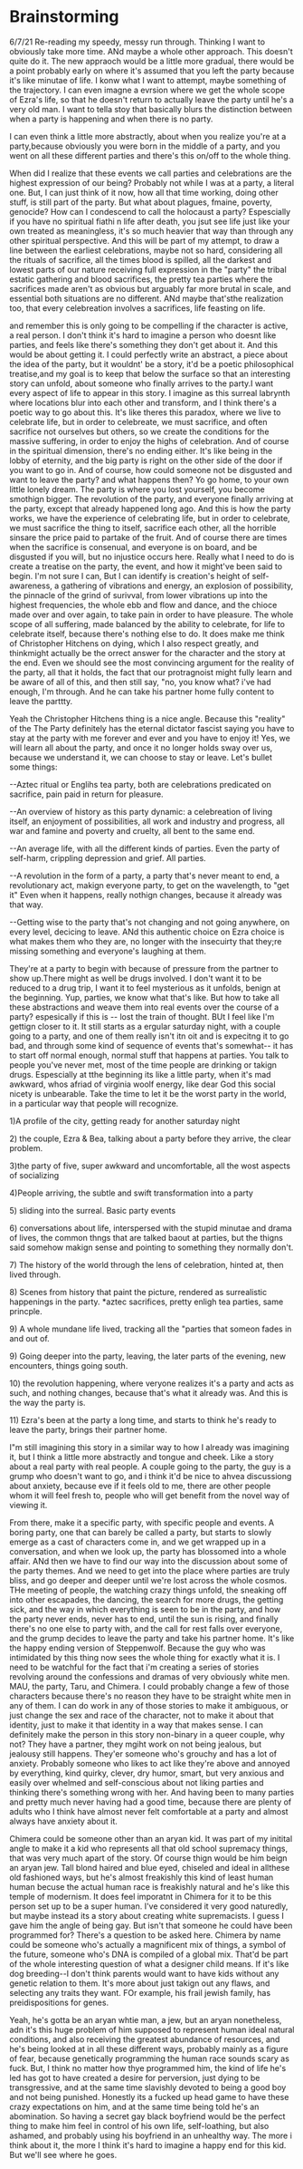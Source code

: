 # Brainstorming

6/7/21 Re-reading my speedy, messy run through. Thinking I want to obviously take more time. ANd maybe a whole other approach. This doesn't quite do it. The new appraoch would be a little more gradual, there would be a point probably early on where it's assumed that you left the party because it's like minutae of life. I konw what I want to attempt, maybe something of the trajectory. I can even imagne a evrsion where we get the whole scope of Ezra's life, so that he doesn't return to actually leave the party until he's a very old man. I want to tella stoy that basically blurs the distinction between when a party is happening and when there is no party.

I can even think a little more abstractly, about when you realize you're at a party,because obviously you were born in the middle of a party, and you went on all these different parties and there's this on/off to the whole thing.

When did I realize that these events we call parties and celebrations are the highest expression of our being? Probably not while I was at a party, a literal one. But, I can just think of it now, how all that time working, doing other stuff, is still part of the party. But what about plagues, fmaine, poverty, genocide? How can I condescend to call the holocaust a party? Espescially if you have no spiritual fiathi n life after death, you jsut see life just like your own treated as meaningless, it's so much heavier that way than through any other spiritual perspective. And this will be part of my attempt, to draw a line between the earliest celebrations, maybe not so hard, considering all the rituals of sacrifice, all the times blood is spilled, all the darkest and lowest parts of our nature receiving full expression in the "party" the tribal estatic gathering and blood sacrifices, the pretty tea parties where the sacrifices made aren't as obvious but arguably far more brutal in scale, and essential both situations are no different. ANd maybe that'sthe realization too, that every celebreation involves a sacrifices, life feasting on life. 

and remember this is only going to be compelling if the character is active, a real person. I don't think it's hard to imagine a person who doesnt like parties, and feels like there's something they don't get about it. And this would be about getting it. I could perfectly write an abstract, a piece about the idea of the party, but it wouldnt' be a story, it'd be a poetic philosophical treatise,and my goal is to keep that below the surface so that an interesting story can unfold, about someone who finally arrives to the party.I want every aspect of life to appear in this story. I imagine as this surreal labrynth where locations blur into each other and transform, and I think there's a poetic way to go about this. It's like theres this paradox, where we live to celebrate life, but in order to celebreate, we must sacrifice, and often sacrifice not ourselves but others, so we create the conditions for the massive suffering, in order to enjoy the highs of celebration. And of course in the spiritual dimension, there's no ending either. It's like being in the lobby of eternity, and the big party is right on the other side of the door if you want to go in. And of course, how could someone not be disgusted and want to leave the party? and what happens then? Yo go home, to your own little lonely dream. The party is where you lost yourself, you become smothign bigger. The revolution of the party, and everyone finally arriving at the party, except that already happened long ago. And this is how the party works, we have the experience of celebrating life, but in order to celebrate, we must sacrifice the thing to itself, sacrifice each other, all the horrible sinsare the price paid to partake of the fruit. And of course there are times when the sacrifice is consenual, and everyone is on board, and be disgusted if you will, but no injustice occurs here. Really what I need to do is create a treatise on the party, the event, and how it might've been said to begin. I'm not sure I can, But I can identify is creation's height of self-awareness, a gathering of vibrations and energy, an explosion of possibility,  the pinnacle of the grind of surivval, from lower vibrations up into the highest frequencies, the whole ebb and flow and dance, and the chioce made over and over again, to take pain in order to have pleasure. The whole scope of all suffering, made balanced by the ability to celebrate, for life to celebrate itself, because there's nothing else to do. It does make me think of Christopher Hitchens on dying, which I also respect greatly, and thinkmight actually be the orrect answer for the character and the story at the end. Even we should see the most convincing argument for the reality of the party, all that it holds, the fact that our protragnoist might fully learn and be aware of all of this, and then still say, "no, you know what? i've had enough, I'm through. And he can take his partner home fully content to leave the parttty.

Yeah the Christopher Hitchens thing is a nice angle. Because this "reality" of the The Party definitely has the eternal dictator fascist saying you have to stay at the party with me forever and ever and you have to enjoy it! Yes, we will learn all about the party, and once it no longer holds sway over us, because we understand it, we can choose to stay or leave. Let's bullet some things:

--Aztec ritual or Englihs tea party, both are celebrations predicated on sacrifice, pain paid in return for pleasure. 

--An overview of history as this party dynamic: a celebreation of living itself, an enjoyment of possibilities, all work and industry and progress, all war and famine and poverty and cruelty, all bent to the same end.

--An average life, with all the different kinds of parties. Even the party of self-harm, crippling depression and grief. All parties.

--A revolution in the form of a party, a party that's never meant to end, a revolutionary act, makign everyone party, to get on the wavelength, to "get it" Even when it happens, really nothign changes, because it already was that way.

--Getting wise to the party that's not changing and not going anywhere, on every level, decicing to leave. ANd this authentic choice on Ezra choice is what makes them who they are, no longer with the insecuirty that they;re missing something and everyone's laughing at them. 

They're at a party to begin with because of pressure from the partner to show up.There might as well be drugs involved. I don't want it to be reduced to a drug trip, I want it to feel mysterious as it unfolds, benign at the beginning. Yup, parties, we know what that's like. But how to take all these abstractions and weave them into real events over the course of a party? espesically if this is -- lost the train of thought. BUt I feel like I'm gettign closer to it. It still starts as a ergular saturday night, with a couple going to a party, and one of them really isn't itn oit and is expecitng  it to go bad, and through some kind of sequence of events that's somewhat-- it has to start off normal enough, normal stuff that happens at parties. You talk to people you've never met, most of the time people are drinking or takign drugs. Espescially at tthe beginning its like a little party, when it's mad awkward, whos afriad of virginia woolf energy, like dear God this social nicety is unbearable. Take the time to let it be the worst party in the world, in a particular way that people will recognize.

1\)A profile of the city, getting ready for another saturday night 

2\) the couple, Ezra & Bea, talking about a party before they arrive, the clear problem.

3\)the party of five, super awkward and uncomfortable, all the wost aspects of socializing

4\)People arriving, the subtle and swift transformation into a party

5\) sliding into the surreal.  Basic party events

6\) conversations about life, interspersed with the stupid minutae and drama of lives, the common thngs that are talked baout at parties, but the thigns said somehow makign sense and pointing to something they normally don't.

7\) The history of the world through the lens of celebration, hinted at, then lived through.

8\) Scenes from history that paint the picture, rendered as surrealistic happenings in the party. \*aztec sacrifices, pretty enligh tea parties, same princple.

9\) A whole mundane life lived, tracking all the "parties that someon fades in and out of.

9\) Going deeper into the party, leaving, the later parts of the evening, new encounters, things going south. 

10\) the revolution happening, where veryone realizes it's a party and acts as such, and nothing changes, because that's what it already was. And this is the way the party is.

11\) Ezra's been at the party a long time, and starts to think he's ready to leave the party, brings their partner home.



I"m still imagining this story in a similar way to how I already was imagining it, but I think a little more abstractly and tongue and cheek. Like a story about a real party with real people. A couple going to the party, the guy is a grump who doesn't want to go, and i think it'd be nice to ahvea discussiong about anxiety, because eve if it feels old to me, there are other people whom it will feel fresh to, people who will get benefit from the novel way of viewing it. 

From there, make it a specific party, with specific people and events. A boring party, one that can barely be called a party, but starts to slowly emerge as a cast of characters come in, and we get wrapped up in a conversation, and when we look up, the party has blossomed into a whole affair. ANd then we have to find our way into the discussion about some of the party themes. And we need to get into the place where parties are truly bliss, and go deeper and deeper until we're lost across the whole cosmos. THe meeting of people, the watching crazy things unfold, the sneaking off into other escapades, the dancing, the search for more drugs, the getting sick, and the way in which everything is seen to be in the party, and how the party never ends, never has to end, until the sun is rising, and finally there's no one else to party with, and the call for rest falls over everyone, and the grump decides to leave the party and take his partner home. It's like the happy ending version of Steppenwolf. Because the guy who was intimidated by this thing now sees the whole thing for exactly what it is. I need to be watchful for the fact that i'm creating a series of stories revolving around the confessions and dramas of very obviously white men. MAU, the party, Taru, and Chimera. I could probably change a few of those characters because there's no reason they have to be straight white men in any of them. I can do work in any of those stories to make it ambiguous, or just change the sex and race of the character, not to make it about that identity, just to make it that identity in a way that makes sense. I can definitely make the person in this story non-binary in a queer couple, why not? They have a partner, they mgiht work on not being jealous, but jealousy still happens. They'er someone who's grouchy and has a lot of anxiety. Probably someone who likes to act like they're above and annoyed by everything, kind quirky, clever, dry humor, smart, but very anxious and easily over whelmed and self-conscious about not liking parties and thinking there's something wrong with her. And having been to many parties and pretty much never having had a good time, because there are plenty of adults who I think have almost never felt comfortable at a party and almost always have anxiety about it. 

Chimera could be someone other than an aryan kid. It was part of my initital angle to make it a kid who represents all that old school supremacy things, that was very much apart of the story. Of course thign would be him beign an aryan jew. Tall blond haired and blue eyed, chiseled and ideal in allthese old fashioned ways, but he's almost freakishly this kind of least human human becuse the actual human race is freakishly natural and he's like this temple of modernism. It does feel imporatnt in Chimera for it to be this person set up to be a super human. I've considered it very good naturedly, but maybe instead its a story about creating white supremacists. I guess I gave him the angle of being gay. But isn't that someone he could have been programmed for? There's a question to be asked here. Chimera by name could be someone who's actually a magnificent mix of things, a symbol of the future, someone who's DNA is compiled of a global mix. That'd be part of the whole interesting question of what a designer child means. If it's like dog breeding--I don't think parents would want to have kids without any genetic relation to them. It's more about just takign out any flaws, and selecting any traits they want. FOr example, his frail jewish family, has preidispositions for genes.

Yeah, he's gotta be an aryan whtie man, a jew, but an aryan nonetheless, adn it's this huge problem of him supposed to represent human ideal natural conditions, and also receiving the greatest abundance of resources, and he's being looked at in all these different ways, probably mainly as a figure of fear, because genetically programming the human race sounds scary as fuck. But, I think no matter how thye programmed him, the kind of life he's led has got to have created a desire for perversion, just dying to be transgressive, and at the same time slavishly devoted to being a good boy and not being punished. Honestly its a fucked up head game to have these crazy expectations on him, and at the same time being told he's an abomination. So having a secret gay black boyfriend would be the perfect thing to make him feel in control of his own life, self-loathing, but also ashamed, and probably using his boyfriend in an unhealthy way. The more i think about it, the more I think it's hard to imagine a happy end for this kid. But we'll see where he goes. 

